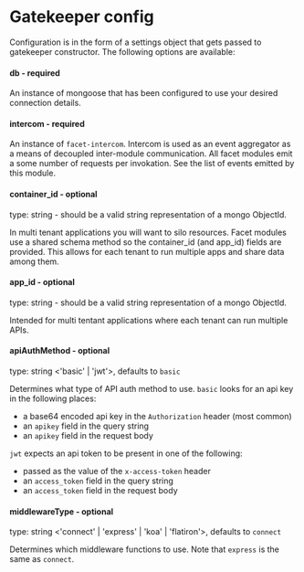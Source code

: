 # Gatekeeper config

Configuration is in the form of a settings object that gets passed to gatekeeper constructor. The following options are available:

#### db - required

An instance of mongoose that has been configured to use your desired connection details. 

#### intercom - required

An instance of `facet-intercom`. Intercom is used as an event aggregator as a means of decoupled inter-module communication. All facet modules emit a some number of requests per invokation. See the list of events emitted by this module.


#### container_id - optional

type: string - should be a valid string representation of a mongo ObjectId.

In multi tenant applications you will want to silo resources. Facet modules use a shared schema method so the container_id (and app_id) fields are provided. This allows for each tenant to run multiple apps and share data among them.

#### app_id - optional

type: string - should be a valid string representation of a mongo ObjectId.

Intended for multi tentant applications where each tenant can run multiple APIs.

#### apiAuthMethod - optional

type: string <'basic' | 'jwt'>, defaults to `basic`

Determines what type of API auth method to use. `basic` looks for an api key in the following places: 

* a base64 encoded api key in the `Authorization` header (most common)
* an `apikey` field in the query string
* an `apikey` field in the request body

`jwt` expects an api token to be present in one of the following:

* passed as the value of the `x-access-token` header
* an `access_token` field in the query string
* an `access_token` field in the request body

#### middlewareType - optional

type: string <'connect' | 'express' | 'koa' | 'flatiron'>, defaults to `connect`

Determines which middleware functions to use. Note that `express` is the same as `connect`.